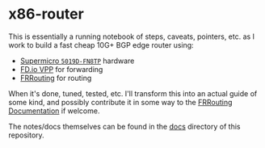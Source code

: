 # x86-router

This is essentially a running notebook of steps, caveats, pointers, etc. as I work to build a fast cheap 10G+ BGP edge router using:

* [Supermicro `5019D-FN8TP`](https://www.supermicro.com/products/system/1u/5019/SYS-5019D-FN8TP.cfm) hardware
* [FD.io VPP](https://fd.io/technology/) for forwarding
* [FRRouting](https://frrouting.org/) for routing

When it's done, tuned, tested, etc. I'll transform this into an actual guide of some kind, and possibly contribute it in some way to the [FRRouting Documentation](http://docs.frrouting.org) if welcome.

The notes/docs themselves can be found in the [docs](https://github.com/checktheroads/x86-router/docs) directory of this repository.
